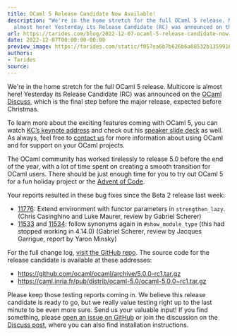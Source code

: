 ```yaml
---
title: OCaml 5 Release Candidate Now Available!
description: "We're in the home stretch for the full OCaml 5 release. Multicore is
  almost here! Yesterday its Release Candidate (RC) was announced on the\u2026"
url: https://tarides.com/blog/2022-12-07-ocaml-5-release-candidate-now-available
date: 2022-12-07T00:00:00-00:00
preview_image: https://tarides.com/static/f057ea6b7b626b6a08532b1359916c4a/18869/RC_Camel.jpg
authors:
- Tarides
source:
---
```


<p>We're in the home stretch for the full OCaml 5 release. Multicore is almost here! Yesterday its Release Candidate (RC) was announced on the <a href="https://discuss.ocaml.org/t/first-release-candidate-for-ocaml-5-0-0/10922">OCaml Discuss</a>, which is the final step before the major release, expected before Christmas.</p>
<p>To learn more about the exciting features coming with OCaml 5, you can watch <a href="https://www.youtube.com/watch?v=zJ4G0TKwzVc">KC&rsquo;s keynote address</a> and check out his <a href="https://speakerdeck.com/kayceesrk/retrofitting-concurrency-lessons-from-the-engine-room">speaker slide deck</a> as well. As always, feel free to <a href="https://tarides.com/company">contact us</a> for more information about using OCaml and for support on your OCaml projects.</p>
<p>The OCaml community has worked tirelessly to release 5.0 before the end of the year, with a lot of time spent on creating a smooth transition for OCaml users. There should be just enough time for you to try out OCaml 5 for a fun holiday project or the <a href="https://tarides.com/blog/2022-11-24-solve-the-2022-advent-of-code-puzzles-with-ocaml">Advent of Code</a>.</p>
<p>Your reports resulted in these bug fixes since the Beta 2 release last week:</p>
<ul>
<li><a href="https://github.com/ocaml/ocaml/issues/11776">11776</a>: Extend environment with functor parameters in <code>strengthen_lazy</code>. (Chris Casinghino and Luke Maurer, review by Gabriel Scherer)</li>
<li><a href="https://github.com/ocaml/ocaml/issues/11533">11533</a> and <a href="https://github.com/ocaml/ocaml/issues/11534">11534</a>: follow synonyms again in <code>#show_module_type</code> (this had stopped working in 4.14.0) (Gabriel Scherer, review by Jacques Garrigue, report by Yaron Minsky)</li>
</ul>
<p>For the full change log, <a href="https://github.com/ocaml/ocaml/blob/5.0/Changes">visit the GitHub repo</a>. The source code for the release candidate is available at these addresses:</p>
<ul>
<li><a href="https://github.com/ocaml/ocaml/archive/5.0.0-rc1.tar.gz">https://github.com/ocaml/ocaml/archive/5.0.0-rc1.tar.gz</a></li>
<li><a href="https://caml.inria.fr/pub/distrib/ocaml-5.0/ocaml-5.0.0~rc1.tar.gz">https://caml.inria.fr/pub/distrib/ocaml-5.0/ocaml-5.0.0~rc1.tar.gz</a></li>
</ul>
<p>Please keep those testing reports coming in. We believe this release candidate is ready to go, but we really value testing right up to the last minute to be even more sure. Send us your valuable input! If you find something, please <a href="https://github.com/ocaml/ocaml/issues">open an issue on GitHub</a> or join the discussion on the <a href="https://discuss.ocaml.org/t/first-release-candidate-for-ocaml-5-0-0/10922">Discuss post</a>, where you can also find installation instructions.</p>
